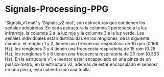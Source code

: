 # Signals-Processing-PPG

'Signals_v1.mat' y 'Signals_v2.mat', son estructuras que contienen los señales adquiridas. En cada estructura la columna 1 pertenece a la luz infrarroja, la columna 2 a la luz roja y la columna 3 a la luz verde. Las señales individuales estan distribuidas en los renglones, de la siguiente manera: el renglon 1 y 2, tienen una frecuencia respiratoria de 10 rpm (0.166 Hz), los renglones 3 y 4 tienen una frecuencia respiratoria de 15 rpm (0.25 Hz), los renglones 5 y 6 tienen una frecuencia respiratoria de 20 rpm (0.333 Hz). En la estructura v1, el sensor estar encapsulado en una pinza de un pulsioximetro, en la estructura v2, además de estar encapsulado el sensosr en una pinza, esta cubierto con una toalla.

